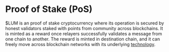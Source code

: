 # Proof of Stake (PoS)

$LUM is an proof of stake cryptocurrency where its operation is secured by honest validators staked with points from community across blockchains. It is minted as a reward once relayers successfully validates a message from one chain to another. The reward is minted in destination chain, and it can freely move across blockchain networks with its underlying [technology](../design/omnygram/).&#x20;
